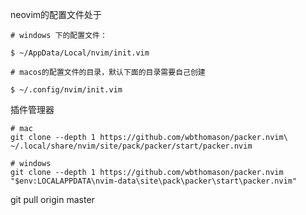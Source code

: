 neovim的配置文件处于

```shell
# windows 下的配置文件：

$ ~/AppData/Local/nvim/init.vim

# macos的配置文件的目录，默认下面的目录需要自己创建

$ ~/.config/nvim/init.vim
```



插件管理器

```shell
# mac
git clone --depth 1 https://github.com/wbthomason/packer.nvim\    ~/.local/share/nvim/site/pack/packer/start/packer.nvim
 
# windows 
git clone --depth 1 https://github.com/wbthomason/packer.nvim  "$env:LOCALAPPDATA\nvim-data\site\pack\packer\start\packer.nvim"
```



git pull origin master
